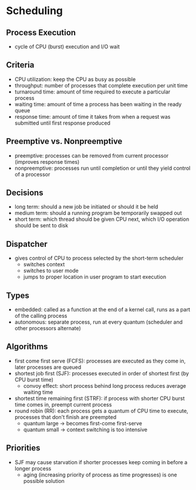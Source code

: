 # Scheduling

## Process Execution

- cycle of CPU (burst) execution and I/O wait

## Criteria

- CPU utilization: keep the CPU as busy as possible
- throughput: number of processes that complete execution per unit time
- turnaround time: amount of time required to execute a particular process
- waiting time: amount of time a process has been waiting in the ready queue
- response time: amount of time it takes from when a request was submitted until first response produced

## Preemptive vs. Nonpreemptive

- preemptive: processes can be removed from current processor (improves response times)
- nonpreemptive: processes run until completion or until they yield control of a processor

## Decisions

- long term: should a new job be initiated or should it be held
- medium term: should a running program be temporarily swapped out
- short term: which thread should be given CPU next, which I/O operation should be sent to disk

## Dispatcher

- gives control of CPU to process selected by the short-term scheduler
  - switches context
  - switches to user mode
  - jumps to proper location in user program to start execution

## Types

- embedded: called as a function at the end of a kernel call, runs as a part of the calling process
- autonomous: separate process, run at every quantum (scheduler and other processors alternate)

## Algorithms

- first come first serve (FCFS): processes are executed as they come in, later processes are queued
- shortest job first (SJF): processes executed in order of shortest first (by CPU burst time)
  - convoy effect: short process behind long process reduces average waiting time
- shortest time remaining first (STRF): if process with shorter CPU burst time comes in, preempt current process
- round robin (RR): each process gets a quantum of CPU time to execute, processes that don't finish are preempted
  - quantum large -> becomes first-come first-serve
  - quantum small -> context switching is too intensive

## Priorities

- SJF may cause starvation if shorter processes keep coming in before a longer process
  - aging (increasing priority of process as time progresses) is one possible solution
